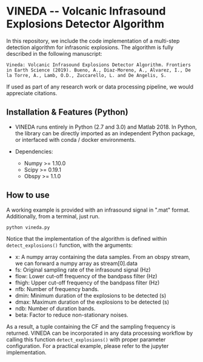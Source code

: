 # VINEDA -- Volcanic Infrasound Explosions Detector Algorithm

In this repository, we include the code implementation of a multi-step detection algorithm for infrasonic explosions.
The algorithm is fully described in the following manuscript: 

``
Vineda: Volcanic Infrasound Explosions Detector Algorithm. Frontiers in Earth Science (2019). Bueno, A., Diaz-Moreno, A., Alvarez, I., De la Torre, A., Lamb, O.D., Zuccarello, L. and De Angelis, S.  
``

If used as part of any research work or data processing pipeline, we would appreciate citations. 

## Installation & Features (Python)

- VINEDA runs entirely in Python (2.7 and 3.0) and Matlab 2018. In Python, the library can be directly imported as an 
independent Python package, or interfaced with conda / docker environments.

- Dependencies:
    - Numpy >= 1.10.0
    - Scipy >= 0.19.1
    - Obspy >= 1.1.0

## How to use

A working example is provided with an infrasound signal in ".mat" format. Additionally, from a terminal, just run. 

``
python vineda.py
``

Notice that the implementation of the algorithm is defined within ``detect_explosions()`` function, with the arguments:

- x: A numpy array containing the data samples. From an obspy stream, we can forward a numpy array as stream[0].data
- fs: Original sampling rate of the infrasound signal (Hz)
- flow: Lower cut-off frequency of the bandpass filter (Hz)
- fhigh: Upper cut-off frequency of the bandpass filter (Hz)
- nfb: Number of frequency bands. 
- dmin: Minimum duration of the explosions to be detected (s)
- dmax: Maximum duration of the explosions to be detected (s)
- ndb:  Number of duration bands.
- beta: Factor to reduce non-stationary noises.

As a result, a tuple containing the CF and the sampling frequency is returned. VINEDA can be incorporated
in any data processing workflow by calling this function ``detect_explosions()`` with proper parameter configuration. 
For a practical example, please refer to the jupyter implementation.  
